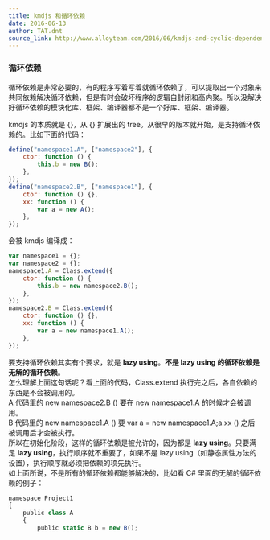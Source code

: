 ```yaml
---
title: kmdjs 和循环依赖
date: 2016-06-13
author: TAT.dnt
source_link: http://www.alloyteam.com/2016/06/kmdjs-and-cyclic-dependencies/
---
```


<!-- {% raw %} - for jekyll -->

### 循环依赖

循环依赖是非常必要的，有的程序写着写着就循环依赖了，可以提取出一个对象来共同依赖解决循环依赖，但是有时会破坏程序的逻辑自封闭和高内聚。所以没解决好循环依赖的模块化库、框架、编译器都不是一个好库、框架、编译器。

kmdjs 的本质就是 {}，从 {} 扩展出的 tree。从很早的版本就开始，是支持循环依赖的。比如下面的代码：

```javascript
define("namespace1.A", ["namespace2"], {
    ctor: function () {
        this.b = new B();
    },
});
define("namespace2.B", ["namespace1"], {
    ctor: function () {},
    xx: function () {
        var a = new A();
    },
});
```

会被 kmdjs 编译成：

```javascript
var namespace1 = {};
var namespace2 = {};
namespace1.A = Class.extend({
    ctor: function () {
        this.b = new namespace2.B();
    },
});
namespace2.B = Class.extend({
    ctor: function () {},
    xx: function () {
        var a = new namespace1.A();
    },
});
```

要支持循环依赖其实有个要求，就是 **lazy using**。**不是 lazy using 的循环依赖是无解的循环依赖**。  
怎么理解上面这句话呢？看上面的代码，Class.extend 执行完之后，各自依赖的东西是不会被调用的。  
A 代码里的 new namespace2.B () 要在 new namespace1.A 的时候才会被调用。  
B 代码里的 new namespace1.A () 要 var a = new namespace1.A;a.xx () 之后被调用后才会被执行。  
所以在初始化阶段，这样的循环依赖是被允许的，因为都是 **lazy using**。只要满足 **lazy using**，执行顺序就不重要了，如果不是 lazy using（如静态属性方法的设置），执行顺序就必须把依赖的项先执行。  
如上面所说，不是所有的循环依赖都能够解决的，比如看 C# 里面的无解的循环依赖的例子：

```javascript
namespace Project1
{
    public class A
    {
        public static B b = new B();
    
```


<!-- {% endraw %} - for jekyll -->